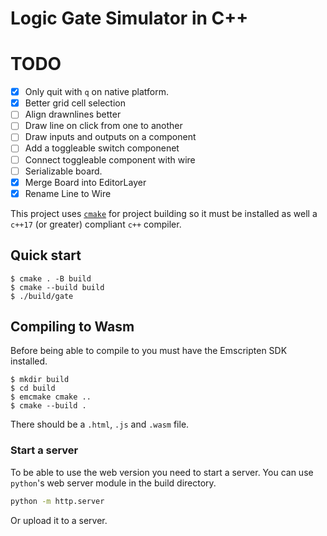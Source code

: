 # Logic Gate Simulator in C++

# TODO

- [x] Only quit with `q` on native platform.
- [x] Better grid cell selection
- [ ] Align drawnlines better
- [ ] Draw line on click from one to another
- [ ] Draw inputs and outputs on a component
- [ ] Add a toggleable switch componenet
- [ ] Connect toggleable component with wire
- [ ] Serializable board.
- [x] Merge Board into EditorLayer
- [x] Rename Line to Wire

This project uses [`cmake`](https://cmake.org/download/) for project building
so it must be installed as well a `c++17` (or greater) compliant `c++` compiler.

## Quick start

```console
$ cmake . -B build
$ cmake --build build
$ ./build/gate
```

## Compiling to Wasm

Before being able to compile to you must have the Emscripten SDK installed.

```console
$ mkdir build
$ cd build
$ emcmake cmake ..
$ cmake --build .
```

There should be a `.html`, `.js` and `.wasm` file.

### Start a server

To be able to use the web version you need to start a server.
You can use `python`'s web server module in the build directory.

```bash
python -m http.server
```

Or upload it to a server.
